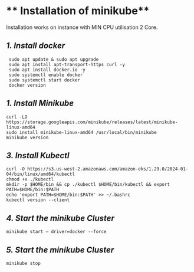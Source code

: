 # ** Installation of minikube**

Installation works on instance with MIN CPU utilisation 2 Core.

## _1. Install docker_
     sudo apt update & sudo apt upgrade
     sudo apt install apt-transport-https curl -y
     sudo apt install docker.io -y
     sudo systemctl enable docker
     sudo systemctl start docker
     docker version

## _1. Install Minikube_
    curl -LO https://storage.googleapis.com/minikube/releases/latest/minikube-linux-amd64
    sudo install minikube-linux-amd64 /usr/local/bin/minikube
    minikube version

## _3. Install Kubectl_
    curl -O https://s3.us-west-2.amazonaws.com/amazon-eks/1.29.0/2024-01-04/bin/linux/amd64/kubectl
    chmod +x ./kubectl
    mkdir -p $HOME/bin && cp ./kubectl $HOME/bin/kubectl && export PATH=$HOME/bin:$PATH
    echo 'export PATH=$HOME/bin:$PATH' >> ~/.bashrc
    kubectl version --client

## _4. Start the minikube Cluster_
    minikube start — driver=docker --force

## _5. Start the minikube Cluster_
    minikube stop
